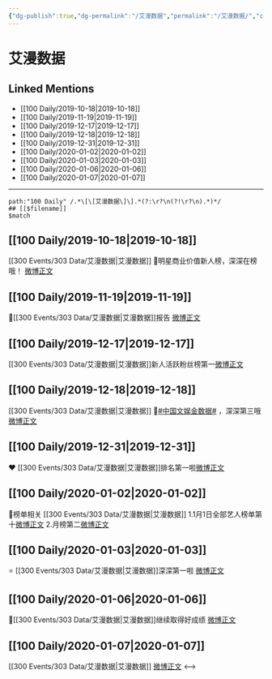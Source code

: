```yaml
---
{"dg-publish":true,"dg-permalink":"/艾漫数据","permalink":"/艾漫数据/","created":"2023-03-29T20:02:51.000+08:00","updated":"2023-04-10T16:49:09.000+08:00"}
---
```


# 艾漫数据

## Linked Mentions
- [[100 Daily/2019-10-18\|2019-10-18]]
- [[100 Daily/2019-11-19\|2019-11-19]]
- [[100 Daily/2019-12-17\|2019-12-17]]
- [[100 Daily/2019-12-18\|2019-12-18]]
- [[100 Daily/2019-12-31\|2019-12-31]]
- [[100 Daily/2020-01-02\|2020-01-02]]
- [[100 Daily/2020-01-03\|2020-01-03]]
- [[100 Daily/2020-01-06\|2020-01-06]]
- [[100 Daily/2020-01-07\|2020-01-07]]


---

```expander
path:"100 Daily" /.*\[\[艾漫数据\]\].*(?:\r?\n(?!\r?\n).*)*/
## [[$filename]]
$match
```
## [[100 Daily/2019-10-18\|2019-10-18]]
[[300 Events/303 Data/艾漫数据\|艾漫数据]]
🌿明星商业价值新人榜，深深在榜哦！
[微博正文](https://m.weibo.cn/6466290670/4428855857258629)
## [[100 Daily/2019-11-19\|2019-11-19]]
🌿[[300 Events/303 Data/艾漫数据\|艾漫数据]]报告 [微博正文](https://m.weibo.cn/6466290670/4440403631401997)
## [[100 Daily/2019-12-17\|2019-12-17]]
[[300 Events/303 Data/艾漫数据\|艾漫数据]]新人活跃粉丝榜第一[微博正文](https://m.weibo.cn/6466290670/4450459647013026)
## [[100 Daily/2019-12-18\|2019-12-18]]
[[300 Events/303 Data/艾漫数据\|艾漫数据]]
🌿[#中国文娱金数据#](https://s.weibo.com/weibo?q=%23%E4%B8%AD%E5%9B%BD%E6%96%87%E5%A8%B1%E9%87%91%E6%95%B0%E6%8D%AE%23) ，深深第三哦[微博正文](https://m.weibo.cn/6466290670/4450810245267461)
## [[100 Daily/2019-12-31\|2019-12-31]]
❤️ [[300 Events/303 Data/艾漫数据\|艾漫数据]]排名第一啦[微博正文](https://m.weibo.cn/6466290670/4455524529542769)
## [[100 Daily/2020-01-02\|2020-01-02]]
📜榜单相关 [[300 Events/303 Data/艾漫数据\|艾漫数据]]
1.1月1日全部艺人榜单第十[微博正文](https://m.weibo.cn/6466290670/4456258989863469)
2.月榜第二[微博正文](https://m.weibo.cn/6466290670/4456247044240212)

## [[100 Daily/2020-01-03\|2020-01-03]]
⭐ [[300 Events/303 Data/艾漫数据\|艾漫数据]]深深第一啦
[微博正文](https://m.weibo.cn/6466290670/4456613869944577)
## [[100 Daily/2020-01-06\|2020-01-06]]
🐰[[300 Events/303 Data/艾漫数据\|艾漫数据]]继续取得好成绩
[微博正文](https://m.weibo.cn/6466290670/4457690606271542)
## [[100 Daily/2020-01-07\|2020-01-07]]
[[300 Events/303 Data/艾漫数据\|艾漫数据]] [微博正文](https://m.weibo.cn/6466290670/4458073256793284)
<-->